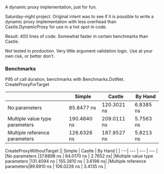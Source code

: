 A dynamic proxy implementation, just for fun.

Saturday-night project. 
Original intent was to see if it is possible to write a dynamic proxy implementation with less overhead
than Castle.DynamicProxy for use in a hot spot in code.

Result: 400 lines of code.
Somewhat faster in certain benchmarks than Castle.

Not tested in production.
Very little argument validation logic.
Use at your own risk, or better don't.
 
### Benchmarks ###
P95 of call duration, benchmarks with Benchmarks.DotNet.
CreateProxyForTarget

|| Simple | Castle | By Hand |
| ---| --- | --- | --- |
|No parameters |85.8477 ns | 120.3021 ns | 6.8385 ns|
|Multiple value type parameters |190.4640 ns  | 209.0111 ns  | 5.7563 ns|
Multiple reference parameters |126.6326 ns  | 187.8527 ns   | 5.8213 ns |

CreateProxyWithoutTarget
|| Simple | Castle | By Hand |
| ---| --- | --- | --- |
|No parameters |37.8898 ns | 84.0170 ns | 2.7652 ns|
|Multiple value type parameters |131.4094 ns  | 155.3810 ns  | 3.6198 ns|
|Multiple reference parameters|89.6910 ns  | 106.0226 ns    | 3.4135 ns  |

